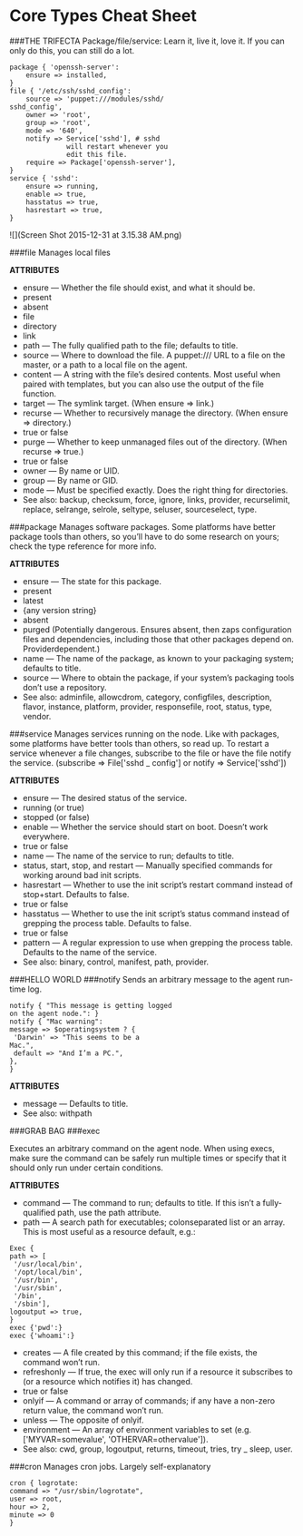 # Core Types Cheat Sheet

###THE TRIFECTA
Package/file/service: Learn it, live it, love it. If you can
only do this, you can still do a lot.

```
package { 'openssh-server':
    ensure => installed,
}
file { '/etc/ssh/sshd_config':
    source => 'puppet:///modules/sshd/
sshd_config',
    owner => 'root',
    group => 'root',
    mode => '640',
    notify => Service['sshd'], # sshd
              will restart whenever you
              edit this file.
    require => Package['openssh-server'],
}
service { 'sshd':
    ensure => running,
    enable => true,
    hasstatus => true,
    hasrestart => true,
}
```

![](Screen Shot 2015-12-31 at 3.15.38 AM.png)

###file
Manages local files

**ATTRIBUTES**
* ensure — Whether the file should exist, and what it
should be.
* present
* absent
* file
* directory
* link
* path — The fully qualified path to the file; defaults
to title.
* source — Where to download the file. A puppet:///
URL to a file on the master, or a path to a local file on
the agent.
* content — A string with the file’s desired contents.
Most useful when paired with templates, but you can
also use the output of the file function.
* target — The symlink target. (When ensure => link.)
* recurse — Whether to recursively manage the
directory. (When ensure => directory.)
 * true or false
* purge — Whether to keep unmanaged files out of the
directory. (When recurse => true.)
 * true or false
* owner — By name or UID.
* group — By name or GID.
* mode — Must be specified exactly. Does the right thing
for directories.
* See also: backup, checksum, force, ignore,
links, provider, recurselimit, replace,
selrange, selrole, seltype, seluser,
sourceselect, type.

###package
Manages software packages. Some platforms have better
package tools than others, so you’ll have to do some
research on yours; check the type reference for more info.

**ATTRIBUTES**
* ensure — The state for this package.
 * present
 * latest
 * {any version string}
 * absent
 * purged (Potentially dangerous. Ensures absent, then
   zaps configuration files and dependencies, including
   those that other packages depend on. Providerdependent.)
* name — The name of the package, as known to your
packaging system; defaults to title.
* source — Where to obtain the package, if your
system’s packaging tools don’t use a repository.
* See also: adminfile, allowcdrom, category,
configfiles, description, flavor, instance,
platform, provider, responsefile, root,
status, type, vendor.

###service
Manages services running on the node. Like with
packages, some platforms have better tools than others,
so read up. To restart a service whenever a file changes,
subscribe to the file or have the file notify the service.
(subscribe => File['sshd _ config'] or notify
=> Service['sshd'])

**ATTRIBUTES**
* ensure — The desired status of the service.
 * running (or true)
 * stopped (or false)
* enable — Whether the service should start on boot.
Doesn’t work everywhere.
 * true or false
* name — The name of the service to run; defaults
to title.
* status, start, stop, and restart — Manually
specified commands for working around bad init
scripts.
* hasrestart — Whether to use the init script’s restart
command instead of stop+start. Defaults to false.
 * true or false
* hasstatus — Whether to use the init script’s status
command instead of grepping the process table.
Defaults to false.
 * true or false
* pattern — A regular expression to use when
grepping the process table. Defaults to the name of
the service.
* See also: binary, control, manifest, path,
provider.

###HELLO WORLD
###notify
Sends an arbitrary message to the agent run-time log.

```
notify { "This message is getting logged
on the agent node.": }
notify { "Mac warning":
message => $operatingsystem ? {
 'Darwin' => "This seems to be a
Mac.",
 default => "And I’m a PC.",
},
}
```

**ATTRIBUTES**
* message — Defaults to title.
* See also: withpath

###GRAB BAG
###exec

Executes an arbitrary command on the agent node. When
using execs, make sure the command can be safely run
multiple times or specify that it should only run under
certain conditions.

**ATTRIBUTES**
* command — The command to run; defaults to title. If
this isn’t a fully-qualified path, use the path attribute.
* path — A search path for executables; colonseparated
list or an array. This is most useful as a
resource default, e.g.:

```
Exec {
path => [
 '/usr/local/bin',
 '/opt/local/bin',
 '/usr/bin',
 '/usr/sbin',
 '/bin',
 '/sbin'],
logoutput => true,
}
exec {'pwd':}
exec {'whoami':}
```

* creates — A file created by this command; if the file
exists, the command won’t run.
* refreshonly — If true, the exec will only run if a
resource it subscribes to (or a resource which notifies
it) has changed.
 * true or false
* onlyif — A command or array of commands; if any
have a non-zero return value, the command won’t run.
* unless — The opposite of onlyif.
* environment — An array of environment
variables to set (e.g. ['MYVAR=somevalue',
'OTHERVAR=othervalue']).
* See also: cwd, group, logoutput, returns,
timeout, tries, try _ sleep, user.

###cron
Manages cron jobs. Largely self-explanatory

```
cron { logrotate:
command => "/usr/sbin/logrotate",
user => root,
hour => 2,
minute => 0
}
```
